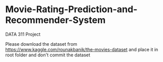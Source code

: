# Movie-Rating-Prediction-and-Recommender-System
DATA 311 Project

Please download the dataset from https://www.kaggle.com/rounakbanik/the-movies-dataset and place it in root folder and don't commit the dataset
